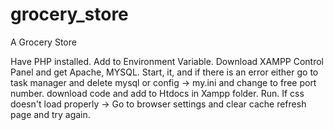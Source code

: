 # grocery_store
A Grocery Store

Have PHP installed. Add to Environment Variable. Download XAMPP Control Panel and get Apache, MYSQL. Start, it, and if there is an error either go to task manager and delete mysql or config -> my.ini and change to free port number. download code and add to Htdocs in Xampp folder. Run. If css doesn't load properly -> Go to browser settings and clear cache refresh page and try again.
